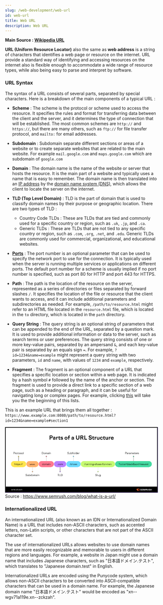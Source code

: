 ```yaml
---
slug: /web-development/web-url
id: web-url
title: Web URL
description: Web URL
---
```


**Main Source : [Wikipedia URL](https://en.wikipedia.org/wiki/URL)**

**URL (Uniform Resource Locator)** also the same as **web address** is a string of characters that identifies a web page or resource on the internet. URL provide a standard way of identifying and accessing resources on the internet also is flexible enough to accommodate a wide range of resource types, while also being easy to parse and interpret by software.

### URL Syntax

The syntax of a URL consists of several parts, separated by special characters. Here is a breakdown of the main components of a typical URL :

- **Scheme** : The scheme is the protocol or scheme used to access the resource. It specifies the rules and format for transferring data between the client and the server, and it determines the type of connection that will be established. The most common schemes are `http://` and `https://`, but there are many others, such as `ftp://` for file transfer protocol, and `mailto:` for email addresses.

- **Subdomain** : Subdomain separate different sections or areas of a website or to create separate websites that are related to the main website. For example `mail.google.com` and `maps.google.com` which are subdomain of `google.com`

- **Domain** : The domain name is the name of the website or server that hosts the resource. It is the main part of a website and typically uses a name that is easy to remember. The domain name is then translated into an [IP address](/computer-networking/ip-address) by the [domain name system (DNS)](/computer-networking/dns), which allows the client to locate the server on the internet.

- **TLD (Top Level Domain)** : TLD is the part of domain that is used to classify domain names by their purpose or geographic location. There are two types of TLD :

  - Country Code TLDs : These are TLDs that are tied and commonly used for a specific country or region, such as `.uk`, `.jp`, and `.ca`.
  - Generic TLDs : These are TLDs that are not tied to any specific country or region, such as `.com`, `.org`, `.net`, and `.edu`. Generic TLDs are commonly used for commercial, organizational, and educational websites.

- [**Ports**](/computer-networking/ports) : The port number is an optional parameter that can be used to specify the network port to use for the connection. It is typically used when the server is running multiple services or applications on different ports. The default port number for a scheme is usually implied if no port number is specified, such as port 80 for HTTP and port 443 for HTTPS.

- **Path** : The path is the location of the resource on the server, represented as a series of directories or files separated by forward slashes `/`. It specifies the location of the file or resource that the client wants to access, and it can include additional parameters and subdirectories as needed. For example, `/path/to/resource.html` might refer to an HTML file located in the `resource.html` file, which is located in the `to` directory, which is located in the `path` directory.

- **Query String** : The query string is an optional string of parameters that can be appended to the end of the URL, separated by a question mark. It is used to provide additional information or data to the server, such as search terms or user preferences. The query string consists of one or more key-value pairs, separated by an ampersand `&`, and each key-value pair is separated by an equals sign `=`. For example, `?id=1234&name=example` might represent a query string with two parameters, `id` and `name`, with values of `1234` and `example`, respectively.

- **Fragment** : The fragment is an optional component of a URL that specifies a specific location or section within a web page. It is indicated by a hash symbol `#` followed by the name of the anchor or section. The fragment is used to provide a direct link to a specific section of a web page, such as a heading or paragraph, and it can be useful for navigating long or complex pages. For example, clicking [this](/web-development/web-url#url-syntax) will take you the the beginning of this lists.

This is an example URL that brings them all together :
`https://www.example.com:8080/path/to/resource.html?id=1234&name=example#section1`

![Shows url structure including protocol, subdomain, domain, tld, subfolder, slug and parameter](./url-structure.png)  
Source : https://www.semrush.com/blog/what-is-a-url/

### Internationalized URL

An internationalized URL (also known as an IDN or Internationalized Domain Name) is a URL that includes non-ASCII characters, such as accented letters, non-Latin scripts, or other characters that are not part of the ASCII character set.

The use of internationalized URLs allows websites to use domain names that are more easily recognizable and memorable to users in different regions and languages. For example, a website in Japan might use a domain name that includes Japanese characters, such as "日本語ドメイン.テスト", which translates to "Japanese domain.test" in English.

Internationalized URLs are encoded using the Punycode system, which allows non-ASCII characters to be converted into ASCII-compatible characters that can be used in a domain name. For example, the Japanese domain name "日本語ドメイン.テスト" would be encoded as "xn--wgv71a119e.xn--zckzah".
